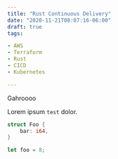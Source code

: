 ```yaml
---
title: "Rust Continuous Delivery"
date: "2020-11-21T08:07:16-06:00"
draft: true
tags:

- AWS
- Terraform
- Rust
- CICD
- Kubernetes

---
```


Gahroooo

Lorem ipsum `test` dolor.

```rust
struct Foo {
    bar: i64,
}

let foo = 8;
```
